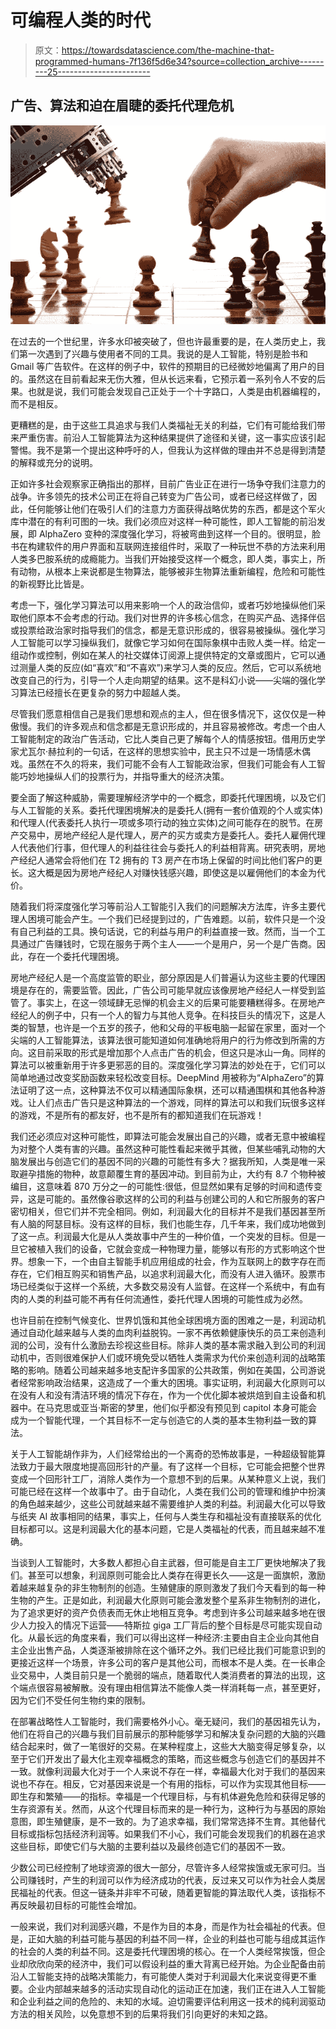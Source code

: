 # 可编程人类的时代

> 原文：<https://towardsdatascience.com/the-machine-that-programmed-humans-7f136f5d6e34?source=collection_archive---------25----------------------->

## 广告、算法和迫在眉睫的委托代理危机

![](img/47b6a55e921346263499210823d5be6f.png)

在过去的一个世纪里，许多水印被突破了，但也许最重要的是，在人类历史上，我们第一次遇到了兴趣与使用者不同的工具。我说的是人工智能，特别是脸书和 Gmail 等广告软件。在这样的例子中，软件的预期目的已经微妙地偏离了用户的目的。虽然这在目前看起来无伤大雅，但从长远来看，它预示着一系列令人不安的后果。也就是说，我们可能会发现自己正处于一个十字路口，人类是由机器编程的，而不是相反。

更糟糕的是，由于这些工具追求与我们人类福祉无关的利益，它们有可能给我们带来严重伤害。前沿人工智能算法为这种结果提供了途径和关键，这一事实应该引起警惕。我不是第一个提出这种呼吁的人，但我认为这样做的理由并不总是得到清楚的解释或充分的说明。

正如许多社会观察家正确指出的那样，目前广告业正在进行一场争夺我们注意力的战争。许多领先的技术公司正在将自己转变为广告公司，或者已经这样做了，因此，任何能够让他们在吸引人们的注意力方面获得战略优势的东西，都是这个军火库中潜在的有利可图的一块。我们必须应对这样一种可能性，即人工智能的前沿发展，即 AlphaZero 变种的深度强化学习，将被弯曲到这样一个目的。很明显，脸书在构建软件的用户界面和互联网连接组件时，采取了一种玩世不恭的方法来利用人类多巴胺系统的成瘾能力。当我们开始接受这样一个概念，即人类，事实上，所有动物，从根本上来说都是生物算法，能够被非生物算法重新编程，危险和可能性的新视野比比皆是。

考虑一下，强化学习算法可以用来影响一个人的政治信仰，或者巧妙地操纵他们采取他们原本不会考虑的行动。我们对世界的许多核心信念，在购买产品、选择伴侣或投票给政治家时指导我们的信念，都是无意识形成的，很容易被操纵。强化学习人工智能可以学习操纵我们，就像它学习如何在国际象棋中击败人类一样。给定一组动作或控制，例如在某人的社交媒体订阅源上提供特定的文章或图片，它可以通过测量人类的反应(如“喜欢”和“不喜欢”)来学习人类的反应。然后，它可以系统地改变自己的行为，引导一个人走向期望的结果。这不是科幻小说——尖端的强化学习算法已经擅长在更复杂的努力中超越人类。

尽管我们愿意相信自己是我们思想和观点的主人，但在很多情况下，这仅仅是一种傲慢。我们的许多观点和信念都是无意识形成的，并且容易被修改。考虑一个由人工智能制定的政治广告活动，它比人类自己更了解每个人的情感按钮。借用历史学家尤瓦尔·赫拉利的一句话，在这样的思想实验中，民主只不过是一场情感木偶戏。虽然在不久的将来，我们可能不会有人工智能政治家，但我们可能会有人工智能巧妙地操纵人们的投票行为，并指导重大的经济决策。

要全面了解这种威胁，需要理解经济学中的一个概念，即委托代理困境，以及它们与人工智能的关系。委托代理困境解决的是委托人(拥有一套价值观的个人或实体)和代理人(代表委托人执行一项或多项行动的独立实体)之间可能存在的脱节。在房产交易中，房地产经纪人是代理人，房产的买方或卖方是委托人。委托人雇佣代理人代表他们行事，但代理人的利益往往会与委托人的利益相背离。研究表明，房地产经纪人通常会将他们在 T2 拥有的 T3 房产在市场上保留的时间比他们客户的更长。这大概是因为房地产经纪人对赚快钱感兴趣，即使这是以雇佣他们的本金为代价。

随着我们将深度强化学习等前沿人工智能引入我们的问题解决方法库，许多主要代理人困境可能会产生。一个我们已经提到过的，广告难题。以前，软件只是一个没有自己利益的工具。换句话说，它的利益与用户的利益直接一致。然而，当一个工具通过广告赚钱时，它现在服务于两个主人——一个是用户，另一个是广告商。因此，存在一个委托代理困境。

房地产经纪人是一个高度监管的职业，部分原因是人们普遍认为这些主要的代理困境是存在的，需要监管。因此，广告公司可能早就应该像房地产经纪人一样受到监管了。事实上，在这一领域肆无忌惮的机会主义的后果可能要糟糕得多。在房地产经纪人的例子中，只有一个人的智力与其他人竞争。在科技巨头的情况下，这是人类的智慧，也许是一个五岁的孩子，他和父母的平板电脑一起留在家里，面对一个尖端的人工智能算法，该算法很可能知道如何准确地将用户的行为修改到所需的方向。这目前采取的形式是增加那个人点击广告的机会，但这只是冰山一角。同样的算法可以被重新用于许多更邪恶的目的。深度强化学习算法的妙处在于，它们可以简单地通过改变奖励函数来轻松改变目标。DeepMind 用被称为“AlphaZero”的算法证明了这一点，这种算法不仅可以精通国际象棋，还可以精通围棋和其他各种游戏。让人们点击广告只是这种算法的一个游戏，同样的算法可以和我们玩很多这样的游戏，不是所有的都友好，也不是所有的都知道我们在玩游戏！

我们还必须应对这种可能性，即算法可能会发展出自己的兴趣，或者无意中被编程为对整个人类有害的兴趣。虽然这种可能性看起来微乎其微，但某些哺乳动物的大脑发展出与创造它们的基因不同的兴趣的可能性有多大？据我所知，人类是唯一采取避孕措施的物种，故意颠覆生育的基因冲动。到目前为止，大约有 8.7 个物种被编目，这意味着 870 万分之一的可能性:很低，但显然如果有足够的时间和遗传变异，这是可能的。虽然像谷歌这样的公司的利益与创建公司的人和它所服务的客户密切相关，但它们并不完全相同。例如，利润最大化的目标并不是我们基因甚至所有人脑的阿瑟目标。没有这样的目标，我们也能生存，几千年来，我们成功地做到了这一点。利润最大化是从人类故事中产生的一种价值，一个突发的目标。但是一旦它被植入我们的设备，它就会变成一种物理力量，能够以有形的方式影响这个世界。想象一下，一个由自主智能手机应用组成的社会，作为互联网上的数字存在而存在，它们相互购买和销售产品，以追求利润最大化，而没有人进入循环。股票市场已经类似于这样一个系统，大多数交易没有人监督。在这样一个系统中，有血有肉的人类的利益可能不再有任何流通性，委托代理人困境的可能性成为必然。

也许目前在控制气候变化、世界饥饿和其他全球困境方面的困难之一是，利润动机通过自动化越来越与人类的血肉利益脱钩。一家不再依赖健康快乐的员工来创造利润的公司，没有什么激励去珍视这些目标。除非人类的基本需求融入到公司的利润动机中，否则很难保护人们或环境免受以牺牲人类需求为代价来创造利润的战略策略的影响。随着公司越来越多地支配许多国家的公共政策，例如在美国，公司游说者经常影响政治结果，这造成了一个重大的困境。事实证明，利润最大化原则可以在没有人和没有清洁环境的情况下存在，作为一个优化脚本被烘焙到自主设备和机器中。在马克思或亚当·斯密的梦里，他们似乎都没有预见到 capitol 本身可能会成为一个智能代理，一个其目标不一定与创造它的人类的基本生物利益一致的算法。

关于人工智能胡作非为，人们经常给出的一个离奇的恐怖故事是，一种超级智能算法致力于最大限度地提高回形针的产量。有了这样一个目标，它可能会把整个世界变成一个回形针工厂，消除人类作为一个意想不到的后果。从某种意义上说，我们可能已经在这样一个故事中了。由于自动化，人类在我们公司的管理和维护中扮演的角色越来越少，这些公司就越来越不需要维护人类的利益。利润最大化可以导致与纸夹 AI 故事相同的结果，事实上，任何与人类生存和福祉没有直接联系的优化目标都可以。这是利润最大化的基本问题，它是人类福祉的代表，而且越来越不准确。

当谈到人工智能时，大多数人都担心自主武器，但可能是自主工厂更快地解决了我们。甚至可以想象，利润原则可能会比人类存在得更长久——这是一面旗帜，激励着越来越复杂的非生物制剂的创造。生殖健康的原则激发了我们今天看到的每一种生物的产生。正是如此，利润最大化原则可能会激发整个星系非生物制剂的进化，为了追求更好的资产负债表而无休止地相互竞争。考虑到许多公司越来越多地在很少人力投入的情况下运营——特斯拉 giga 工厂背后的整个目标是尽可能实现自动化。从最长远的角度来看，我们可以得出这样一种经济:主要由自主企业向其他自主企业出售产品，人类逐渐被排除在这个循环之外。我们已经比我们可能意识到的更接近这样一个场景，许多公司的客户是其他公司，而根本不是人类。在一长串企业交易中，人类目前只是一个脆弱的端点，随着取代人类消费者的算法的出现，这个端点很容易被解散。没有理由相信算法不能像人类一样消耗每一点，甚至更好，因为它们不受任何生物约束的限制。

在部署战略性人工智能时，我们需要格外小心。毫无疑问，我们的基因祖先认为，他们在将自己的兴趣与我们目前展示的那种能够学习和解决复杂问题的大脑的兴趣结合起来时，做了一笔很好的交易。在某种程度上，这些大大脑变得足够复杂，以至于它们开发出了最大化主观幸福概念的策略，而这些概念与创造它们的基因并不一致。就像利润最大化对于一个人来说不存在一样，幸福最大化对于我们的基因来说也不存在。相反，它对基因来说是一个有用的指标，可以作为实现其他目标——即生存和繁殖——的指标。幸福是一个代理目标，与有机体避免危险和获得足够的生存资源有关。然而，从这个代理目标而来的是一种行为，这种行为与基因的原始意图，即生殖健康，是不一致的。为了追求幸福，我们常常选择不生育。其他替代目标或指标包括经济利润等。如果我们不小心，我们可能会发现我们的机器在追求这些目标，即使它们与大脑的主要利益以及最终创造它们的基因不一致。

少数公司已经控制了地球资源的很大一部分，尽管许多人经常挨饿或无家可归。当公司赚钱时，产生的利润可以作为经济成功的代表，反过来又可以作为社会人类居民福祉的代表。但这一链条并非牢不可破，随着更智能的算法取代人类，该指标不再反映最初目标的可能性会增加。

一般来说，我们对利润感兴趣，不是作为目的本身，而是作为社会福祉的代表。但是，正如大脑的利益可能与基因的利益不同一样，企业的利益也可能与组成其运作的社会的人类的利益不同。这是委托代理困境的核心。在一个人类经常挨饿，但企业却欣欣向荣的经济中，我们可以假设利益的重大背离已经开始。为企业配备由前沿人工智能支持的战略决策能力，有可能使人类对于利润最大化来说变得更不重要。企业内部越来越多的活动实现自动化的运动正在加速，我们正在进入人工智能和企业利益之间的危险的、未知的水域。迫切需要评估利用这一技术的纯利润驱动方法的相关风险，以免意想不到的后果将我们引向更好的未知之路。